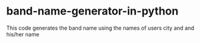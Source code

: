 # band-name-generator-in-python
This code generates the band name using the names of  users city and  and his/her name
